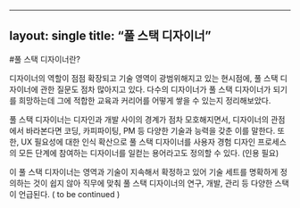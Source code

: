 
---
layout: single
title: “풀 스택 디자이너”
---

#풀 스택 디자이너란?

디자이너의 역할이 점점 확장되고 기술 영역이 광범위해지고 있는 현시점에, 풀 스택 디자이너에 관한 질문도 점차 많아지고 있다. 다수의 디자이너가 풀 스택 디자이너가 되기를 희망하는데 그에 적합한 교육과 커리어를 어떻게 쌓을 수 있는지 정리해보았다.

풀 스택 디자이너는 디자인과 개발 사이의 경계가 점차 모호해지면서, 디자이너의 관점에서 바라본다면 코딩, 카피파이팅, PM 등 다양한 기술과 능력을 갖춘 이를 말한다. 또한, UX 필요성에 대한 인식 확산으로 풀 스택 디자이너를 사용자 경험 디자인 프로세스의 모든 단계에 참여하는 디자이너를 일컫는 용어라고도 정의할 수 있다. (인용 필요)

이 풀 스택 디자이너는 영역과 기술이 지속해서 확정하고 있어 기술 세트를 명확하게 정의하는 것이 쉽지 않아 직무에 맞춰 풀 스택 디자이너의 연구, 개발, 관리 등 다양한 스택이 언급된다.
( to be continued )
